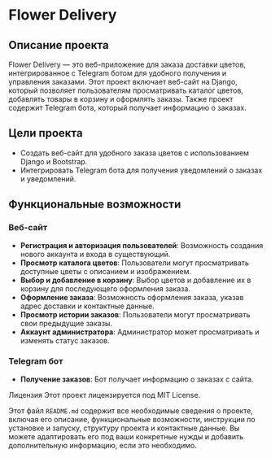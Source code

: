 # Flower Delivery 
## Описание проекта

Flower Delivery — это веб-приложение для заказа доставки цветов, интегрированное с Telegram ботом для удобного получения и управления заказами. 
Этот проект включает веб-сайт на Django, который позволяет пользователям просматривать каталог цветов, добавлять товары в корзину и оформлять заказы. Также проект содержит Telegram бота, который получает информацию о заказах.

## Цели проекта

- Создать веб-сайт для удобного заказа цветов с использованием Django и Bootstrap.
- Интегрировать Telegram бота для получения уведомлений о заказах и уведомлений.

## Функциональные возможности

### Веб-сайт
- **Регистрация и авторизация пользователей**: Возможность создания нового аккаунта и входа в существующий.
- **Просмотр каталога цветов**: Пользователи могут просматривать доступные цветы с описанием и изображением.
- **Выбор и добавление в корзину**: Выбор цветов и добавление их в корзину для последующего оформления заказа.
- **Оформление заказа**: Возможность оформления заказа, указав адрес доставки и контактные данные.
- **Просмотр истории заказов**: Пользователи могут просматривать свои предыдущие заказы.
- **Аккаунт администратора**: Администратор может просматривать и изменять статус заказов.

### Telegram бот
- **Получение заказов**: Бот получает информацию о заказах c сайта.


Лицензия
Этот проект лицензируется под MIT License.


Этот файл `README.md` содержит все необходимые сведения о проекте, включая его описание, функциональные возможности, инструкции по установке и запуску, структуру проекта и контактные данные. 
Вы можете адаптировать его под ваши конкретные нужды и добавить дополнительную информацию, если это необходимо.
